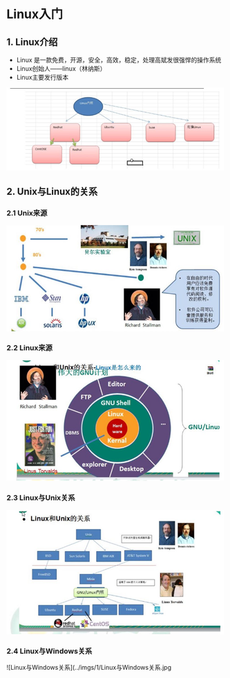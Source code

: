 # Linux入门

## 1. Linux介绍

* Linux 是一款免费，开源，安全，高效，稳定，处理高斌发很强悍的操作系统
* Linux创始人——linux（林纳斯）
* Linux主要发行版本

![发行版本](../imgs/1/发行版本.jpg)

## 2. Unix与Linux的关系

### 2.1 Unix来源

![unix来源](../imgs/1/unix来源.jpg)

### 2.2 Linux来源

![Linux来源](../imgs/1/Linux来源.jpg)

### 2.3 Linux与Unix关系

![Linux与Unix关系](../imgs/1/Linux与Unix关系.jpg)

### 2.4 Linux与Windows关系

![Linux与Windows关系](../imgs/1/Linux与Windows关系.jpg

